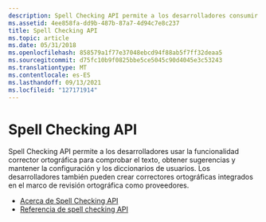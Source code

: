 ```yaml
---
description: Spell Checking API permite a los desarrolladores consumir o crear correctores ortográficas.
ms.assetid: 4ee858fa-dd9b-487b-87a7-4d94c7e8c237
title: Spell Checking API
ms.topic: article
ms.date: 05/31/2018
ms.openlocfilehash: 858579a1f77e37048ebcd94f88ab5f7ff32deaa5
ms.sourcegitcommit: d75fc10b9f0825bbe5ce5045c90d4045e3c53243
ms.translationtype: MT
ms.contentlocale: es-ES
ms.lasthandoff: 09/13/2021
ms.locfileid: "127171914"
---
```

# <a name="spell-checking-api"></a>Spell Checking API

Spell Checking API permite a los desarrolladores usar la funcionalidad corrector ortográfica para comprobar el texto, obtener sugerencias y mantener la configuración y los diccionarios de usuarios. Los desarrolladores también pueden crear correctores ortográficas integrados en el marco de revisión ortográfica como proveedores.

-   [Acerca de Spell Checking API](about-the-spell-checker-api.md)
-   [Referencia de spell checking API](spell-checker-api-reference.md)

 

 



